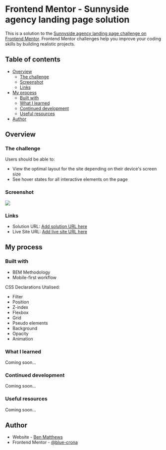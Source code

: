 # Frontend Mentor - Sunnyside agency landing page solution

This is a solution to the [Sunnyside agency landing page challenge on Frontend Mentor](https://www.frontendmentor.io/challenges/sunnyside-agency-landing-page-7yVs3B6ef). Frontend Mentor challenges help you improve your coding skills by building realistic projects.

## Table of contents

- [Overview](#overview)
  - [The challenge](#the-challenge)
  - [Screenshot](#screenshot)
  - [Links](#links)
- [My process](#my-process)
  - [Built with](#built-with)
  - [What I learned](#what-i-learned)
  - [Continued development](#continued-development)
  - [Useful resources](#useful-resources)
- [Author](#author)

## Overview

### The challenge

Users should be able to:

- View the optimal layout for the site depending on their device's screen size
- See hover states for all interactive elements on the page

### Screenshot

![](./screenshot.jpg)

### Links

- Solution URL: [Add solution URL here](https://your-solution-url.com)
- Live Site URL: [Add live site URL here](https://your-live-site-url.com)

## My process

### Built with

- BEM Methodology
- Mobile-first workflow

CSS Declarations Utalised:

- Filter
- Position
- Z-index
- Flexbox
- Grid
- Pseudo elements
- Background
- Opacity
- Animation

### What I learned

Coming soon...

### Continued development

Coming soon...

### Useful resources

Coming soon...

## Author

- Website - [Ben Matthews](https://blue-crona.github.io/frontendmentor-sunnyside-agency-landing-page/)
- Frontend Mentor - [@blue-crona](https://www.frontendmentor.io/profile/blue-crona)
